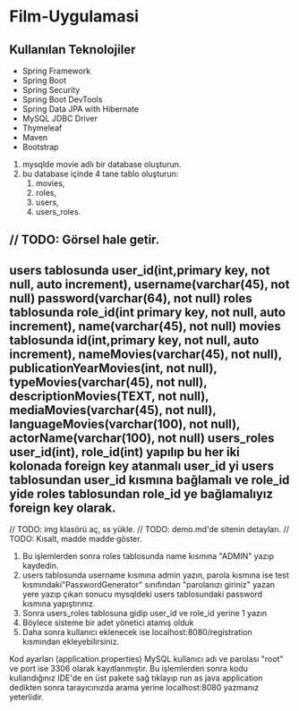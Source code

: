 # Film-Uygulamasi

## Kullanılan Teknolojiler
- Spring Framework
- Spring Boot
- Spring Security
- Spring Boot DevTools
- Spring Data JPA with Hibernate
- MySQL JDBC Driver
- Thymeleaf
- Maven
- Bootstrap

1. mysqlde movie adlı bir database oluşturun.
2. bu database içinde 4 tane tablo oluşturun:
   1. movies, 
   2. roles, 
   3. users, 
   4. users_roles.
   
// TODO: Görsel hale getir.
---------------
users tablosunda user_id(int,primary key, not null, auto increment), username(varchar(45), not null) password(varchar(64), not null)
roles tablosunda role_id(int primary key, not null, auto increment), name(varchar(45), not null)
movies tablosunda id(int,primary key, not null, auto increment), nameMovies(varchar(45), not null), publicationYearMovies(int, not null),
typeMovies(varchar(45), not null), descriptionMovies(TEXT, not null), mediaMovies(varchar(45), not null), languageMovies(varchar(100), not null),
actorName(varchar(100), not null)
users_roles user_id(int), role_id(int) yapılıp bu her iki kolonada foreign key atanmalı user_id yi users tablosundan
user_id kısmına bağlamalı ve role_id yide roles tablosundan role_id ye bağlamalıyız foreign key olarak.
----------------

// TODO: img klasörü aç, ss yükle.
// TODO: demo.md'de sitenin detayları.
// TODO: Kısalt, madde madde göster.
1. Bu işlemlerden sonra roles tablosunda name kısmına "ADMIN" yazıp kaydedin.
2. users tablosunda username kısmına admin yazın, parola kısmına ise test kısmındaki"PasswordGenerator" sınıfından "parolanızı giriniz" yazan yere yazıp çıkan sonucu mysqldeki users tablosundaki password kısmına yapıştırınız.
3. Sonra users_roles tablosuna gidip user_id ve role_id yerine 1 yazın
4. Böylece sisteme bir adet yönetici atamış olduk
5. Daha sonra kullanıcı eklenecek ise localhost:8080/registration kısmından ekleyebilirsiniz.

Kod ayarları (application.properties) MySQL kullanıcı adı ve parolası "root" ve port ise 3306 olarak kayıtlanmıştır. Bu işlemlerden sonra kodu kullandığınız IDE'de
en üst pakete sağ tıklayıp run as java application dedikten sonra tarayıcınızda arama yerine localhost:8080 yazmanız yeterlidir.

